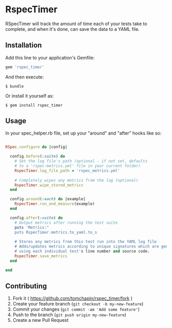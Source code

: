 # RspecTimer

RSpecTimer will track the amount of time each of your tests take to complete,
and when it's done, can save the data to a YAML file.

## Installation

Add this line to your application's Gemfile:

```ruby
gem 'rspec_timer'
```

And then execute:

    $ bundle

Or install it yourself as:

    $ gem install rspec_timer

## Usage

In your spec_helper.rb file, set up your "around" and "after" hooks like so:

```ruby

RSpec.configure do |config|

  config.before(:suite) do
    # Set the log file's path (optional - if not set, defaults
    # to a 'rspec-metrics.yml' file in your current folder)
    RspecTimer.log_file_path = 'rspec_metrics.yml'
  
    # Completely wipes any metrics from the log (optional)
    RspecTimer.wipe_stored_metrics
  end

  config.around(:each) do |example|
    RspecTimer.run_and_measure(example)
  end

  config.after(:suite) do
    # Output metrics after running the test suite
    puts 'Metrics:"
    puts RspecTimer.metrics.to_yaml.to_s
  
    # Stores any metrics from this test run into the YAML log file
    # Adds/updates metrics according to unique signatures which are generated
    # using each individual test's line number and source code.
    RspecTimer.save_metrics
  end

end

```

## Contributing

1. Fork it ( https://github.com/tomchapin/rspec_timer/fork )
2. Create your feature branch (`git checkout -b my-new-feature`)
3. Commit your changes (`git commit -am 'Add some feature'`)
4. Push to the branch (`git push origin my-new-feature`)
5. Create a new Pull Request
